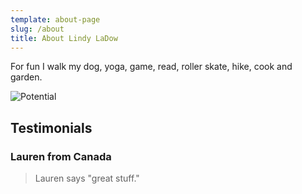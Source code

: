 ```yaml
---
template: about-page
slug: /about
title: About Lindy LaDow
---
```

For fun I walk my dog, yoga, game, read, roller skate, hike, cook and garden.

![Potential](/assets/20201130_me-donia-sunrise.jpg "Potential")

## Testimonials

### Lauren from Canada

> Lauren says "great stuff."